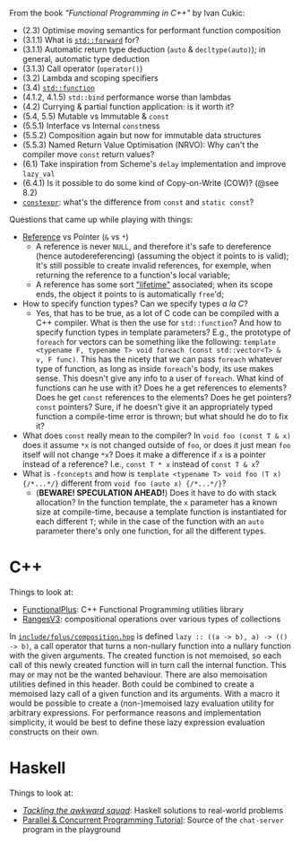 From the book _"Functional Programming in C++"_ by Ivan Cukic:

 * (2.3) Optimise moving semantics for performant function composition
 * (3.1.1) What is [`std::forward`] for?
 * (3.1.1) Automatic return type deduction (`auto` & `decltype(auto)`); in
   general, automatic type deduction
 * (3.1.3) Call operator (`operator()`)
 * (3.2) Lambda and scoping specifiers
 * (3.4) [`std::function`]
 * (4.1.2, 4.1.5) `std::bind` performance worse than lambdas
 * (4.2) Currying & partial function application: is it worth it?
 * (5.4, 5.5) Mutable vs Immutable & `const`
 * (5.5.1) Interface vs Internal `const`ness
 * (5.5.2) Composition again but now for immutable data structures
 * (5.5.3) Named Return Value Optimisation (NRVO): Why can't the compiler move
   `const` return values?
 * (6.1) Take inspiration from Scheme's `delay` implementation and improve
   `lazy_val`
 * (6.4.1) Is it possible to do some kind of Copy-on-Write (COW)? (@see 8.2)
 * [`constexpr`]: what's the difference from `const` and `static const`?

Questions that came up while playing with things:

 * [Reference][0] vs Pointer (`&` vs `*`)
     * A reference is never `NULL`, and therefore it's safe to dereference
       (hence autodereferencing) (assuming the object it points to is valid);
       It's still possible to create invalid references, for exemple, when
       returning the reference to a function's local variable;
     * A reference has some sort ["lifetime"][1] associated; when its scope
       ends, the object it points to is automatically `free`'d;
 * How to specify function types? Can we specify types _a la C_?
     * Yes, that has to be true, as a lot of C code can be compiled with a
       C++ compiler. What is then the use for `std::function`? And how to
       specify function types in template parameters? E.g., the prototype of
       `foreach` for vectors can be something like the following:
       `template <typename F, typename T> void foreach (const std::vector<T> & v, F func)`.
       This has the nicety that we can pass `foreach` whatever type of
       function, as long as inside `foreach`'s body, its use makes sense. This
       doesn't give any info to a user of `foreach`. What kind of functions can
       he use with it? Does he a get references to elements? Does he get
       `const` references to the elements? Does he get pointers? `const`
       pointers? Sure, if he doesn't give it an appropriately typed function
       a compile-time error is thrown; but what should he do to fix it?
 * What does `const` really mean to the compiler? In `void foo (const T & x)`
   does it assume `*x` is not changed outside of `foo`, or does it just mean
   `foo` itself will not change `*x`? Does it make a difference if `x` is a
   pointer instead of a reference? I.e., `const T * x` instead of `const T & x`?
 * What is `-fconcepts` and how is `template <typename T> void foo (T x) {/*...*/}`
   different from `void foo (auto x) {/*...*/}`?
     * (**BEWARE! SPECULATION AHEAD!**) Does it have to do with stack
       allocation? In the function template, the `x` parameter has a known size
       at compile-time, because a template function is instantiated for each
       different `T`; while in the case of the function with an `auto`
       parameter there's only one function, for all the different types.

# C++

Things to look at:

 * [FunctionalPlus]: C++ Functional Programming utilities library
 * [RangesV3]: compositional operations over various types of collections

In [`include/fplus/composition.hpp`] is defined `lazy :: ((a -> b), a) -> (() -> b)`,
a call operator that turns a non-nullary function into a nullary function with
the given arguments. The created function is not memoised, so each call of this
newly created function will in turn call the internal function. This may or may
not be the wanted behaviour. There are also memoisation utilities defined in
this header. Both could be combined to create a memoised lazy call of a given
function and its arguments. With a macro it would be possible to create a
(non-)memoised lazy evaluation utility for arbitrary expressions. For
performance reasons and implementation simplicity, it would be best to define
these lazy expression evaluation constructs on their own.

# Haskell

Things to look at:

 * [_Tackling the awkward squad_][simonpj]: Haskell solutions to real-world
   problems
 * [Parallel & Concurrent Programming Tutorial][parcon_tuto]: Source of the
   `chat-server` program in the playground

[`include/fplus/composition.hpp`]: https://github.com/Dobiasd/FunctionalPlus/blob/master/include/fplus/composition.hpp
[FunctionalPlus]: https://github.com/Dobiasd/FunctionalPlus
[RangesV3]: https://github.com/ericniebler/range-v3
[parcon_tuto]: https://github.com/simonmar/par-tutorial
[simonpj]: https://www.microsoft.com/en-us/research/publication/tackling-awkward-squad-monadic-inputoutput-concurrency-exceptions-foreign-language-calls-haskell

[`std::forward`]: https://en.cppreference.com/w/cpp/utility/forward
[`std::function`]: https://en.cppreference.com/w/cpp/utility/functional/function
[`constexpr`]: https://en.cppreference.com/w/cpp/language/constexpr

[0]: https://en.cppreference.com/w/cpp/language/reference
[1]: https://en.cppreference.com/w/cpp/language/lifetime
